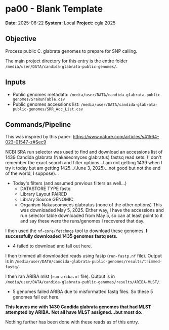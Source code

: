 # pa00 - Blank Template

**Date:** 2025-06-22
**System:** Local
**Project:** cgla 2025

## Objective
Process public C. glabrata genomes to prepare for SNP calling.
 
The main project directory for this entry is the entire folder 
`/media/user/DATA/candida-glabrata-public-genomes/`.

## Inputs
- Public genomes metadata: `/media/user/DATA/candida-glabrata-public-genomes/SraRunTable.csv`
- Public genomes accessions list: 
`/media/user/DATA/candida-glabrata-public-genomes/SRR_Acc_List.csv`

## Commands/Pipeline
This was inspired by this paper: https://www.nature.com/articles/s41564-023-01547-z#Sec9

NCBI SRA run selector was used to find and download an accessions list of 1439 Candida glabrata (Nakaseomyces glabratus) fastsq read sets.
(I don't remember the exact search and filter options...I am not getting 1439 when I try it today but am getting 1425...(June 3, 2025)...not good but not the end of the world, I suppose)...
- Today's filters (and assumed previous filters as well...)
    - DATASTORE TYPE fastq
    - Library Layout PAIRED
    - Library Source GENOMIC
    - Organism  Nakaseomyces glabratus (none of the other options)
This was downloaded May 5, 2025. Either way, I have the accessions and run selector table downloaded from May 5, so can at least point to it and say these were the runs/genomes I recovered that day.

I then used the `nf-core/fetchngs` tool to download these genomes. **I successfully downloaded** 
**1435 genomes fastq sets.**
- 4 failed to download and fall out here.

I then trimmed all downloaded reads using fastp (`run-fastp.nf` file). Output is in 
`/media/user/DATA/candida-glabrata-public-genomes/results/trimmed-fastq/`.

I then ran ARIBA mlst (`run-ariba.nf` file). Output is in 
`/media/user/DATA/candida-glabrata-public-genomes/results/ARIBA-MLST/`.
- 5 genomes failed ARIBA due to misformatted fastq files. So these 5 genomes fall out here.

**This leaves me with 1430 Candida glabrata genomes that had MLST attempted by ARIBA.**
**Not all have MLST assigned...but most do.**

Nothing further has been done with these reads as of this entry.
